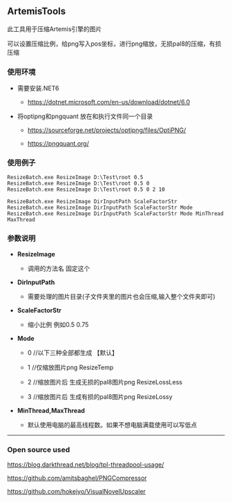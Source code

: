## ArtemisTools

此工具用于压缩Artemis引擎的图片

可以设置压缩比例，给png写入pos坐标，进行png缩放，无损pal8的压缩，有损压缩


### 使用环境

- 需要安装.NET6

  - https://dotnet.microsoft.com/en-us/download/dotnet/6.0

- 将optipng和pngquant 放在和执行文件同一个目录

  - https://sourceforge.net/projects/optipng/files/OptiPNG/

  - https://pngquant.org/



### 使用例子

```
ResizeBatch.exe ResizeImage D:\Test\root 0.5
ResizeBatch.exe ResizeImage D:\Test\root 0.5 0
ResizeBatch.exe ResizeImage D:\Test\root 0.5 0 2 10
```

```
ResizeBatch.exe ResizeImage DirInputPath ScaleFactorStr
ResizeBatch.exe ResizeImage DirInputPath ScaleFactorStr Mode
ResizeBatch.exe ResizeImage DirInputPath ScaleFactorStr Mode MinThread MaxThread
```


### 参数说明

- **ResizeImage**

  - 调用的方法名 固定这个

- **DirInputPath**

  - 需要处理的图片目录(子文件夹里的图片也会压缩,输入整个文件夹即可)

- **ScaleFactorStr**

  - 缩小比例 例如0.5 0.75 

- **Mode**

  - 0 //以下三种全部都生成 【默认】

  - 1 //仅缩放图片png ResizeTemp

  - 2 //缩放图片后 生成无损的pal8图片png ResizeLossLess

  - 3 //缩放图片后 生成有损的pal8图片png ResizeLossy

- **MinThread,MaxThread**

  - 默认使用电脑的最高线程数。如果不想电脑满载使用可以写低点


---
### Open source used

https://blog.darkthread.net/blog/tpl-threadpool-usage/

https://github.com/amitsbaghel/PNGCompressor

https://github.com/hokejyo/VisualNovelUpscaler


